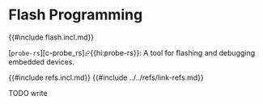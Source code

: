 # Flash Programming

{{#include flash.incl.md}}

[`probe-rs`][c-probe_rs]⮳{{hi:probe-rs}}: A tool for flashing and debugging embedded devices.

{{#include refs.incl.md}}
{{#include ../../refs/link-refs.md}}

<div class="hidden">
TODO write
</div>
